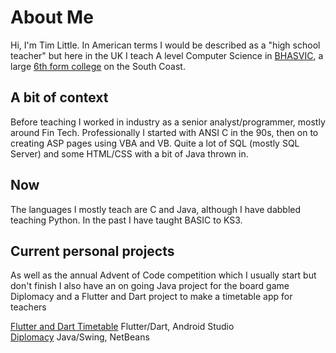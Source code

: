 # About Me
Hi, I'm Tim Little. In American terms I would be described as a "high school teacher" but here in the UK I teach A level Computer Science in [BHASVIC](https://www.bhasvic.ac.uk/), a large [6th form college](https://en.wikipedia.org/wiki/Sixth_form_college#United_Kingdom) on the South Coast.

## A bit of context
Before teaching I worked in industry as a senior analyst/programmer, mostly around Fin Tech. Professionally I started with ANSI C in the 90s, then on to creating ASP pages using VBA and VB. Quite a lot of SQL (mostly SQL Server) and some HTML/CSS with a bit of Java thrown in.

## Now
The languages I mostly teach are C and Java, although I have dabbled teaching Python. In the past I have taught BASIC to KS3.

## Current personal projects
As well as the annual Advent of Code competition which I usually start but don't finish I also have an on going Java project for the board game Diplomacy and a Flutter and Dart project to make a timetable app for teachers

[Flutter and Dart Timetable](https://github.com/timjlittle/FlutterTimetableApp) Flutter/Dart, Android Studio   
[Diplomacy](https://github.com/timjlittle/Diplomacy2/tree/master) Java/Swing, NetBeans  



<!--
**timjlittle/timjlittle** is a ✨ _special_ ✨ repository because its `README.md` (this file) appears on your GitHub profile.

Here are some ideas to get you started:

- 🔭 I’m currently working on ...
- 🌱 I’m currently learning ...
- 👯 I’m looking to collaborate on ...
- 🤔 I’m looking for help with ...
- 💬 Ask me about ...
- 📫 How to reach me: ...
- 😄 Pronouns: ...
- ⚡ Fun fact: ...
-->
